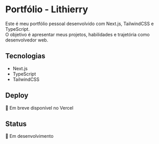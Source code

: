 # Portfólio - Lithierry

Este é meu portfólio pessoal desenvolvido com Next.js, TailwindCSS e TypeScript.  
O objetivo é apresentar meus projetos, habilidades e trajetória como desenvolvedor web.

## Tecnologias
- Next.js
- TypeScript
- TailwindCSS

## Deploy
🔗 Em breve disponível no Vercel

## Status
🚧 Em desenvolvimento
